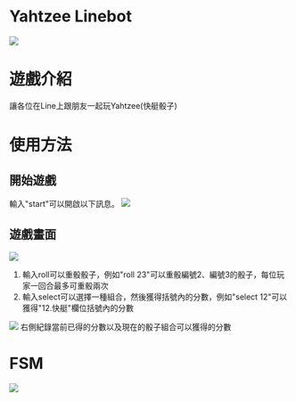 # Yahtzee Linebot
![](https://i.imgur.com/rgOkRjx.jpeg)
# 遊戲介紹
讓各位在Line上跟朋友一起玩Yahtzee(快艇骰子)
# 使用方法
## 開始遊戲
輸入"start"可以開啟以下訊息。
![](https://i.imgur.com/h6RdYdk.jpeg)
## 遊戲畫面
![](https://imgur.com/CkwOqbK.jpg)
1. 輸入roll可以重骰骰子，例如"roll 23"可以重骰編號2、編號3的骰子，每位玩家一回合最多可重骰兩次
2. 輸入select可以選擇一種組合，然後獲得括號內的分數，例如"select 12"可以獲得"12.快艇"欄位括號內的分數

![](https://imgur.com/TvIh7gK.jpg)
右側紀錄當前已得的分數以及現在的骰子組合可以獲得的分數

# FSM 
![](https://imgur.com/bv9Raky.png)
